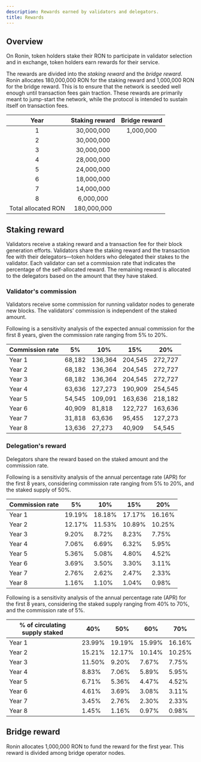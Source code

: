 ```yaml
---
description: Rewards earned by validators and delegators.
title: Rewards
---
```


## Overview

On Ronin, token holders stake their RON to participate in validator selection and in exchange, token holders earn rewards for their service.

The rewards are divided into the *staking reward* and the *bridge reward*. Ronin allocates 180,000,000 RON for the staking reward and 1,000,000 RON for the bridge reward. This is to ensure that the network is seeded well enough until transaction fees gain traction. These rewards are primarily meant to jump-start the network, while the protocol is intended to sustain itself on transaction fees.

|         Year        	| Staking reward 	| Bridge reward 	|
|:-------------------:	|:--------------:	|:-------------:	|
|          1          	|   30,000,000   	|   1,000,000   	|
|          2          	|   30,000,000   	|               	|
|          3          	|   30,000,000   	|               	|
|          4          	|   28,000,000   	|               	|
|          5          	|   24,000,000   	|               	|
|          6          	|   18,000,000   	|               	|
|          7          	|   14,000,000   	|               	|
|          8          	|    6,000,000   	|               	|
| Total allocated RON 	|   180,000,000  	|               	|

## Staking reward

Validators receive a staking reward and a transaction fee for their block generation efforts. Validators share the staking reward and the transaction fee with their delegators—token holders who delegated their stakes to the validator. Each validator can set a commission rate that indicates the percentage of the self-allocated reward. The remaining reward is allocated to the delegators based on the amount that they have staked.

### Validator's commission

Validators receive some commission for running validator nodes to generate new blocks. The validators' commission is independent of the staked amount.

Following is a sensitivity analysis of the expected annual commission for the first 8 years, given the commission rate ranging from 5% to 20%.

| Commission rate | 5%     | 10%     | 15%     | 20%     |
| --------------- | ------ | ------- | ------- | ------- |
| Year 1          | 68,182 | 136,364 | 204,545 | 272,727 |
| Year 2          | 68,182 | 136,364 | 204,545 | 272,727 |
| Year 3          | 68,182 | 136,364 | 204,545 | 272,727 |
| Year 4          | 63,636 | 127,273 | 190,909 | 254,545 |
| Year 5          | 54,545 | 109,091 | 163,636 | 218,182 |
| Year 6          | 40,909 | 81,818  | 122,727 | 163,636 |
| Year 7          | 31,818 | 63,636  | 95,455  | 127,273 |
| Year 8          | 13,636 | 27,273  | 40,909  | 54,545  |

### Delegation's reward

Delegators share the reward based on the staked amount and the commission rate.

Following is a sensitivity analysis of the annual percentage rate (APR) for the first 8 years, considering commission rate ranging from 5% to 20%, and the staked supply of 50%.

| Commission rate | 5%     | 10%   | 15%   | 20%   |
| --------------- | ------ | ----- | ----- | ----- |
| Year 1          | 19.19% | 18.18% | 17.17% | 16.16% |
| Year 2          | 12.17% | 11.53% | 10.89% | 10.25% |
| Year 3          | 9.20%  | 8.72%  | 8.23%  | 7.75% |
| Year 4          | 7.06%  | 6.69%  | 6.32%  | 5.95%  |
| Year 5          | 5.36%  | 5.08%  | 4.80%  | 4.52%  |
| Year 6          | 3.69%  | 3.50%  | 3.30%  | 3.11%  |
| Year 7          | 2.76%  | 2.62%  | 2.47%  | 2.33%  |
| Year 8          | 1.16%  | 1.10%  | 1.04%  | 0.98%  |

Following is a sensitivity analysis of the annual percentage rate (APR) for the first 8 years, considering the staked supply ranging from 40% to 70%, and  the commission rate of 5%.

| % of circulating supply staked | 40%   | 50%   | 60%   | 70%   |
| ------------------------------ | ----- | ----- | ----- | ----- |
| Year 1                         | 23.99% | 19.19% | 15.99% | 16.16% |
| Year 2                         | 15.21% | 12.17% | 10.14% | 10.25% |
| Year 3                         | 11.50% | 9.20%  | 7.67%  | 7.75%  |
| Year 4                         | 8.83%  | 7.06%  | 5.89%  | 5.95%  |
| Year 5                         | 6.71%  | 5.36%  | 4.47%  | 4.52%  |
| Year 6                         | 4.61%  | 3.69%  | 3.08%  | 3.11%  |
| Year 7                         | 3.45%  | 2.76%  | 2.30%  | 2.33%  |
| Year 8                         | 1.45%  | 1.16%  | 0.97%  | 0.98%  |

## Bridge reward

Ronin allocates 1,000,000 RON to fund the reward for the first year. This reward is divided among bridge operator nodes.
